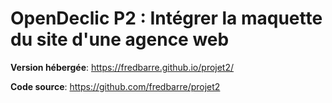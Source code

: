 # OpenDeclic P2 : Intégrer la maquette du site d'une agence web

**Version hébergée**: https://fredbarre.github.io/projet2/

**Code source**: https://github.com/fredbarre/projet2
